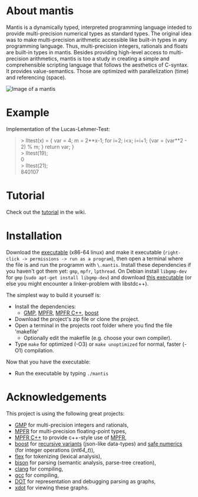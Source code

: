 # About mantis
Mantis is a dynamically typed, interpreted programming language inteded to provide multi-precision numerical types as standard types.
The original idea was to make multi-precision arithmetic accessible like built-in types in any programming language. Thus, multi-precision integers, rationals and floats are built-in types in mantis. Besides providing high-level access to multi-precision arithmetics, mantis is too a study in creating a simple and comprehensible scripting language that follows the aesthetics of C-syntax. It provides value-semantics. Those are optimized with parallelization (time) and referencing (space).

![Image of a mantis](https://upload.wikimedia.org/wikipedia/commons/thumb/6/66/Miomantis_paykullii_Luc_Viatour.jpg/347px-Miomantis_paykullii_Luc_Viatour.jpg? "Egyptian Praying Mantis from I, Luc Viatour, CC BY-SA 3.0, https://commons.wikimedia.org/w/index.php?curid=5855103")

# Example
Implementation of the Lucas-Lehmer-Test:
>\> lltest(x) = { var = 4; m = 2\*\*x-1; for i=2; i<x; i=i+1; {var = (var\*\*2 - 2) % m; } return var; }\
>\> lltest(19);\
>0\
>\> lltest(21);\
>840107

# Tutorial
Check out the [tutorial](https://github.com/Markus-Zacharuk/mantis/wiki/Tutorial) in the wiki.

# Installation
Download the [executable](https://github.com/Markus-Zacharuk/mantis/releases/download/v0.1.0-alpha/mantis) (x86-64 linux) and make it executable (`right-click -> permissions -> run as a program`), then open a terminal where the file is and run the programm with `\.mantis`. Install these dependencies if you haven't got them yet: `gmp`, `mpfr`, `lpthread`. On Debian install `libgmp-dev` for `gmp` (`sudo apt-get install libgmp-dev`) and download [this executable](https://github.com/Markus-Zacharuk/mantis/releases/download/v0.1.0-alpha/mantis_static_libstdc++) (or else you might encounter a linker-problem with libstdc++).

The simplest way to build it yourself is:
* Install the dependencies:
  * [GMP](https://gmplib.org/), [MPFR](https://www.mpfr.org/), [MPFR C++](http://www.holoborodko.com/pavel/mpfr/), [boost](https://www.boost.org/)
* Download the project's zip file or clone the project.
* Open a terminal in the projects root folder where you find the file 'makefile'
  * Optionally edit the makefile (e.g. choose your own compiler).
* Type `make` for optimized (-O3) or `make unoptimized` for normal, faster (-O1) compilation.

Now that you have the executable:
* Run the executable by typing `./mantis`

# Acknowledgements
This project is using the following great projects:
* [GMP](https://gmplib.org/) for multi-precision integers and rationals,
* [MPFR](https://www.mpfr.org/) for multi-precision floating-point types,
* [MPFR C++](http://www.holoborodko.com/pavel/mpfr/) to provide c++-style use of [MPFR](https://www.mpfr.org/),
* [boost](https://www.boost.org/) for [recursive variants](https://www.boost.org/doc/libs/1_74_0/doc/html/variant.html) (json-like data-types) and [safe numerics](https://www.boost.org/doc/libs/1_74_0/libs/safe_numerics/doc/html/index.html) (for integer operations (*int64_t*)),
* [flex](https://github.com/westes/flex) for tokenizing (lexical analysis),
* [bison](https://www.gnu.org/software/bison/) for parsing (semantic analysis, parse-tree creation),
* [clang](https://clang.llvm.org/) for compiling,
* [gcc](https://gcc.gnu.org/) for compiling,
* [DOT](http://www.graphviz.org/doc/info/lang.html) for representation and debugging parsing as graphs,
* [xdot](https://github.com/jrfonseca/xdot.py) for viewing these graphs.
